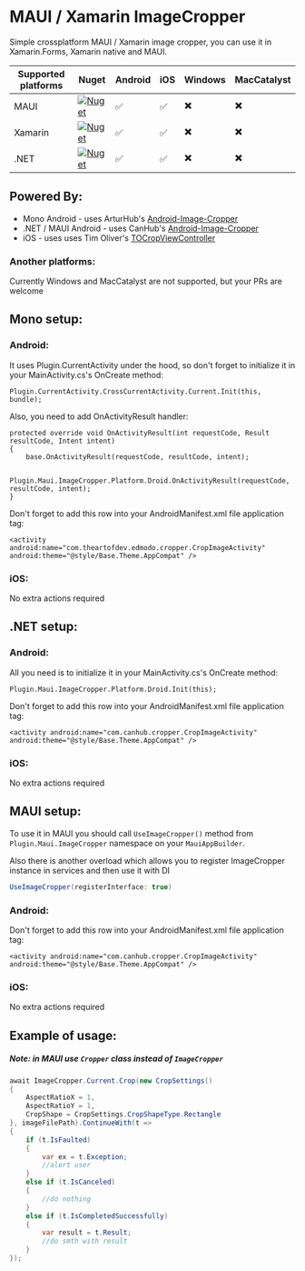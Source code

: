 # MAUI / Xamarin ImageCropper
Simple crossplatform MAUI / Xamarin image cropper, you can use it in Xamarin.Forms, Xamarin native and MAUI.

| Supported platforms | Nuget | Android | iOS | Windows | MacCatalyst |
|---------------------|---------------|---------|-----|---------|-------------|
| MAUI                | [![Nuget](https://img.shields.io/nuget/v/Plugin.Maui.ImageCropper)](https://www.nuget.org/packages/Plugin.Maui.ImageCropper)                 | :white_check_mark: | :white_check_mark: | :heavy_multiplication_x: | :heavy_multiplication_x: |
| Xamarin             | [![Nuget](https://img.shields.io/nuget/v/Xamarin.Controls.ImageCropper)](https://www.nuget.org/packages/Xamarin.Controls.ImageCropper/1.0.1) | :white_check_mark: | :white_check_mark: | :heavy_multiplication_x: | :heavy_multiplication_x: |
| .NET                | [![Nuget](https://img.shields.io/nuget/v/Xamarin.Controls.ImageCropper)](https://www.nuget.org/packages/Xamarin.Controls.ImageCropper)       | :white_check_mark: | :white_check_mark: | :heavy_multiplication_x: | :heavy_multiplication_x: |

## Powered By:

* Mono Android - uses ArturHub's [Android-Image-Cropper](https://github.com/ArthurHub/Android-Image-Cropper)
* .NET / MAUI Android - uses CanHub's [Android-Image-Cropper](https://github.com/CanHub/Android-Image-Cropper)
* iOS - uses uses Tim Oliver's [TOCropViewController](https://github.com/TimOliver/TOCropViewController)

### Another platforms:
Currently Windows and MacCatalyst are not supported, but your PRs are welcome

## Mono setup:
### Android:
It uses Plugin.CurrentActivity under the hood, so don't forget to initialize it in your MainActivity.cs's OnCreate method:

    Plugin.CurrentActivity.CrossCurrentActivity.Current.Init(this, bundle);

Also, you need to add OnActivityResult handler:

    protected override void OnActivityResult(int requestCode, Result resultCode, Intent intent)
    {
        base.OnActivityResult(requestCode, resultCode, intent);

        Plugin.Maui.ImageCropper.Platform.Droid.OnActivityResult(requestCode, resultCode, intent);
    }

Don't forget to add this row into your AndroidManifest.xml file application tag:

    <activity android:name="com.theartofdev.edmodo.cropper.CropImageActivity" android:theme="@style/Base.Theme.AppCompat" />

### iOS:
No extra actions required

## .NET setup:
### Android:
All you need is to initialize it in your MainActivity.cs's OnCreate method:

    Plugin.Maui.ImageCropper.Platform.Droid.Init(this);

Don't forget to add this row into your AndroidManifest.xml file application tag:

    <activity android:name="com.canhub.cropper.CropImageActivity" android:theme="@style/Base.Theme.AppCompat" />

### iOS:
No extra actions required

## MAUI setup:
To use it in MAUI you should call ```UseImageCropper()``` method from ```Plugin.Maui.ImageCropper``` namespace on your ```MauiAppBuilder```.

Also there is another overload which allows you to register ImageCropper instance in services and then use it with DI

```csharp
UseImageCropper(registerInterface: true)
```

### Android:
Don't forget to add this row into your AndroidManifest.xml file application tag:

    <activity android:name="com.canhub.cropper.CropImageActivity" android:theme="@style/Base.Theme.AppCompat" />

### iOS:
No extra actions required

## Example of usage:

##### Note: in MAUI use ```Cropper``` class instead of ```ImageCropper```

```csharp
await ImageCropper.Current.Crop(new CropSettings()
{
    AspectRatioX = 1,
    AspectRatioY = 1,
    CropShape = CropSettings.CropShapeType.Rectangle
}, imageFilePath).ContinueWith(t =>
{
    if (t.IsFaulted)
    {
        var ex = t.Exception;
        //alert user
    }
    else if (t.IsCanceled)
    {
        //do nothing
    }
    else if (t.IsCompletedSuccessfully)
    {
        var result = t.Result;
        //do smth with result
    }
});
```
